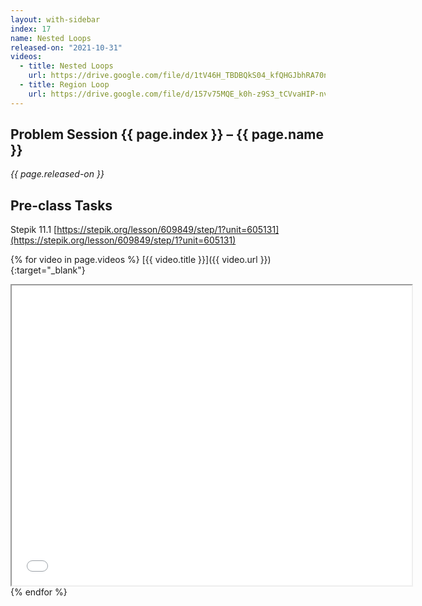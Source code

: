```yaml
---
layout: with-sidebar
index: 17
name: Nested Loops
released-on: "2021-10-31"
videos:
  - title: Nested Loops
    url: https://drive.google.com/file/d/1tV46H_TBDBQkS04_kfQHGJbhRA70n8Gs
  - title: Region Loop
    url: https://drive.google.com/file/d/157v75MQE_k0h-z9S3_tCVvaHIP-nvWFs
---
```


## Problem Session {{ page.index }} – {{ page.name }}

_{{ page.released-on }}_

## Pre-class Tasks

Stepik 11.1 [https://stepik.org/lesson/609849/step/1?unit=605131](https://stepik.org/lesson/609849/step/1?unit=605131)

{% for video in page.videos %}
[{{ video.title }}]({{ video.url }}){:target="_blank"}

<iframe src="{{ video.url }}/preview" width="640" height="480" allow="autoplay"></iframe>
{% endfor %}